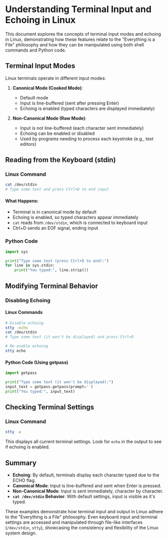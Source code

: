 # Understanding Terminal Input and Echoing in Linux

This document explores the concepts of terminal input modes and echoing in Linux, demonstrating how these features relate to the "Everything is a File" philosophy and how they can be manipulated using both shell commands and Python code.

## Terminal Input Modes

Linux terminals operate in different input modes:

1. **Canonical Mode (Cooked Mode)**:
   - Default mode
   - Input is line-buffered (sent after pressing Enter)
   - Echoing is enabled (typed characters are displayed immediately)

2. **Non-Canonical Mode (Raw Mode)**:
   - Input is not line-buffered (each character sent immediately)
   - Echoing can be enabled or disabled
   - Used by programs needing to process each keystroke (e.g., text editors)

## Reading from the Keyboard (stdin)

### Linux Command

```bash
cat /dev/stdin
# Type some text and press Ctrl+D to end input
```

#### What Happens:
- Terminal is in canonical mode by default
- Echoing is enabled, so typed characters appear immediately
- `cat` reads from `/dev/stdin`, which is connected to keyboard input
- Ctrl+D sends an EOF signal, ending input

### Python Code

```python
import sys

print("Type some text (press Ctrl+D to end):")
for line in sys.stdin:
    print("You typed:", line.strip())
```

## Modifying Terminal Behavior

### Disabling Echoing

#### Linux Commands

```bash
# Disable echoing
stty -echo
cat /dev/stdin
# Type some text (it won't be displayed) and press Ctrl+D

# Re-enable echoing
stty echo
```

#### Python Code (Using getpass)

```python
import getpass

print("Type some text (it won't be displayed):")
input_text = getpass.getpass(prompt='')
print("You typed:", input_text)
```

## Checking Terminal Settings

### Linux Command

```bash
stty -a
```

This displays all current terminal settings. Look for `echo` in the output to see if echoing is enabled.

## Summary

- **Echoing**: By default, terminals display each character typed due to the ECHO flag.
- **Canonical Mode**: Input is line-buffered and sent when Enter is pressed.
- **Non-Canonical Mode**: Input is sent immediately, character by character.
- **`cat /dev/stdin` Behavior**: With default settings, input is visible as it's typed.

These examples demonstrate how terminal input and output in Linux adhere to the "Everything is a File" philosophy. Even keyboard input and terminal settings are accessed and manipulated through file-like interfaces (`/dev/stdin`, `stty`), showcasing the consistency and flexibility of the Linux system design.
